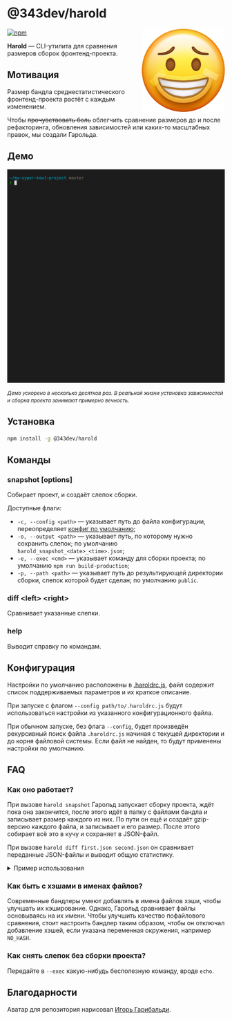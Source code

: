 # @343dev/harold

<img align="right" width="192" height="192"
     alt="Аватар: грустный эмоджи в маске с улыбкой"
     src="./logo.png">

[![npm](https://img.shields.io/npm/v/@343dev/harold.svg)](https://www.npmjs.com/package/@343dev/harold)

**Harold** — CLI-утилита для сравнения размеров сборок фронтенд-проекта.

## Мотивация

Размер бандла среднестатистического фронтенд-проекта растёт с каждым изменением.

Чтобы ~~прочувствовать боль~~ облегчить сравнение размеров до и после рефакторинга, обновления зависимостей
или каких-то масштабных правок, мы создали Гарольда.

## Демо

<img align="center"
     alt="Демо GIF"
     src="./demo.gif">

<small><i>Демо ускорено в несколько десятков раз. В реальной жизни установка зависимостей и сборка проекта занимают
примерно вечность.</i></small>

## Установка

```bash
npm install -g @343dev/harold
```

## Команды

### snapshot \[options\]

Собирает проект, и создаёт слепок сборки.

Доступные флаги:

- `-c, --config <path>` — указывает путь до файла конфигурации, переопределяет [конфиг по умолчанию](./.haroldrc.js);
- `-o, --output <path>` — указывает путь, по которому нужно сохранить слепок; по умолчанию `harold_snapshot_<date>_<time>.json`;
- `-e, --exec <cmd>` — указывает команду для сборки проекта; по умолчанию `npm run build-production`;
- `-p, --path <path>` — указывает путь до результирующей директории сборки, слепок которой будет сделан; по умолчанию `public`.

### diff \<left\> \<right\>

Сравнивает указанные слепки.

### help

Выводит справку по командам.

## Конфигурация

Настройки по умолчанию расположены в [.haroldrc.js](./.haroldrc.js), файл содержит список поддерживаемых
параметров и их краткое описание.

При запуске с флагом `--config path/to/.haroldrc.js` будут использоваться настройки из указанного конфигурационного файла.

При обычном запуске, без флага `--config`, будет произведён рекурсивный поиск файла `.haroldrc.js` начиная
с текущей директории и до корня файловой системы. Если файл не найден, то будут применены настройки по умолчанию.

## FAQ

### Как оно работает?

При вызове `harold snapshot` Гарольд запускает сборку проекта, ждёт пока она закончится, после этого идёт в папку
с файлами бандла и записывает размер каждого из них. По пути он ещё и создаёт gzip-версию каждого файла, и записывает
и его размер. После этого собирает всё это в кучу и сохраняет в JSON-файл.

При вызове `harold diff first.json second.json` он сравнивает переданные JSON-файлы и выводит общую статистику.

<details>
  <summary>Пример использования</summary>

  ```bash
  # Переходим в директорию проекта
  $ cd ~/my-syper-kewl-project/

  # Делаем слепок
  $ harold snapshot -o before.json

  # Как-то изменяем проект

  # Делаем ещё слепок
  $ harold snapshot -o after.json

  # Сравниваем слепки
  $ harold diff before.json after.json

  Snapshots:
   Left: 11/10/2020 6:30:56 PM • my-syper-kewl-project • master
   Right: 11/10/2020 6:45:13 PM • my-syper-kewl-project • improvement/framework-update

  Build time:
   16 seconds slower (Left: 129 seconds, Right: 145 seconds)

  Diff by category:
   ————————————————————————————————————————————————————————————————————————————————————
                  before              after               Changes
   ————————————————————————————————————————————————————————————————————————————————————
    CSS           144 kB (23.4 kB)    144 kB (23.4 kB)    No changes
   ————————————————————————————————————————————————————————————————————————————————————
    JavaScript    1.04 MB (270 kB)    1.12 MB (294 kB)    +78.2 kB (+23.7 kB), +1 item
   ————————————————————————————————————————————————————————————————————————————————————
    Images        5.26 MB (5.23 MB)   5.26 MB (5.23 MB)   No changes
   ————————————————————————————————————————————————————————————————————————————————————
    Fonts         159 kB (159 kB)     159 kB (159 kB)     No changes
   ————————————————————————————————————————————————————————————————————————————————————
    Other         127 kB (13.2 kB)    127 kB (13.3 kB)    +364 B (+82 B)
   ————————————————————————————————————————————————————————————————————————————————————

    Total         9.4 MB (7.56 MB)    9.57 MB (7.61 MB)   +169 kB (+52.4 kB), +2 items
   ————————————————————————————————————————————————————————————————————————————————————

  Diff by files:
   m public: +169 kB (+52.4 kB)
   m public/10.js: +16 B (+4 B)
   m public/11.js: -20 B (-3 B)
   + public/12.js: 301 B (143 B)
   m public/3.js: +1.84 kB (+621 B)
   m public/app.js: +4.18 kB (+843 B)
   m public/legacy.10.js: +42 B (+18 B)
   + public/legacy.12.js: 513 B (148 B)
   m public/legacy.3.js: +1.9 kB (+634 B)
   m public/legacy.app.js: +6.83 kB (+1 kB)
   m public/legacy.vendor.js: +81.3 kB (+26.8 kB)
   m public/legacy.vendor.js.LICENSE: +182 B (+41 B)
   m public/vendor.js: +72.2 kB (+22.1 kB)
   m public/vendor.js.LICENSE: +182 B (+41 B)
  ```
</details>

### Как быть с хэшами в именах файлов?

Современные бандлеры умеют добавлять в имена файлов хэши, чтобы улучшать их кэширование. Однако, Гарольд сравнивает
файлы основываясь на их имени. Чтобы улучшить качество пофайлового сравнения, стоит настроить бандлер таким образом,
чтобы он отключал добавление хэшей, если указана переменная окружения, например `NO_HASH`.

### Как снять слепок без сборки проекта?

Передайте в `--exec` какую-нибудь бесполезную команду, вроде `echo`.

## Благодарности

Аватар для репозитория нарисовал [Игорь Гарибальди](http://pandabanda.com/).
